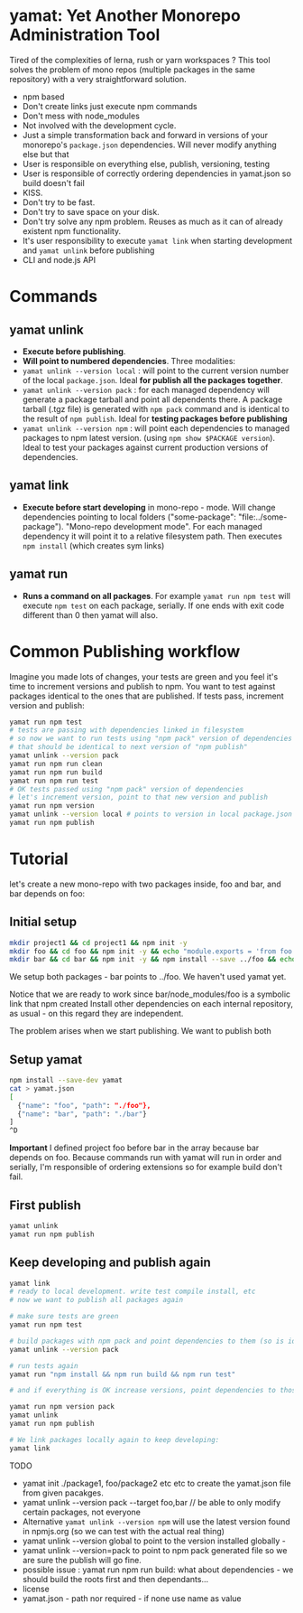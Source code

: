 # yamat: Yet Another Monorepo Administration Tool

Tired of the complexities of lerna, rush or yarn workspaces ? This tool solves the problem of mono repos (multiple packages in the same repository) with a very straightforward solution. 

 * npm based
 * Don't create links just execute npm commands
 * Don't mess with node_modules
 * Not involved with the development cycle. 
 * Just a simple transformation back and forward in versions of your monorepo's `package.json` dependencies. Will never modify anything else but that 
 * User is responsible on everything else, publish, versioning, testing
 * User is responsible of correctly ordering dependencies in yamat.json so build doesn't fail
 * KISS. 
 * Don't try to be fast. 
 * Don't try to save space on your disk. 
 * Don't try solve any npm problem. Reuses as much as it can of already existent npm functionality. 
 * It's user responsibility to execute `yamat link` when starting development and `yamat unlink` before publishing
 * CLI and node.js API


# Commands

## yamat unlink

 * **Execute before publishing**. 
 * **Will point to numbered dependencies**. Three modalities:
 * `yamat unlink --version local` : will point to the current version number of the local `package.json`. Ideal **for publish all the packages together**.
 * `yamat unlink --version pack` : for each managed dependency will generate a package tarball and point all dependents there. A package tarball (.tgz file) is generated with `npm pack` command and is identical to the result of `npm publish`. Ideal for **testing packages before publishing**
 * `yamat unlink --version npm` : will point each dependencies to managed packages to npm latest version. (using `npm show $PACKAGE version`). Ideal to test your packages against current production versions of dependencies. 


## yamat link
 
 * **Execute before start developing** in mono-repo - mode. Will change dependencies pointing to local folders ("some-package": "file:../some-package"). "Mono-repo development mode". 
  For each managed dependency it will point it to a relative filesystem path. Then executes `npm install` (which creates sym links)

## yamat run

 * **Runs a command on all packages**. For example `yamat run npm test` will execute `npm test` on each package, serially. If one ends with exit code different than 0 then yamat will also. 


# Common Publishing workflow

Imagine you made lots of changes, your tests are green and you feel it's time to increment versions and publish to npm. You want to test against packages identical to the ones that are published. If tests pass, increment version and publish:

```sh
yamat run npm test 
# tests are passing with dependencies linked in filesystem
# so now we want to run tests using "npm pack" version of dependencies
# that should be identical to next version of "npm publish"
yamat unlink --version pack
yamat run npm run clean 
yamat run npm run build
yamat run npm run test
# OK tests passed using "npm pack" version of dependencies
# let's increment version, point to that new version and publish
yamat run npm version
yamat unlink --version local # points to version in local package.json
yamat run npm publish
```

 


# Tutorial

let's create a new mono-repo with two packages inside, foo and bar, and bar depends on foo:

## Initial setup

```sh
mkdir project1 && cd project1 && npm init -y
mkdir foo && cd foo && npm init -y && echo "module.exports = 'from foo'"> index.js && cd ..
mkdir bar && cd bar && npm init -y && npm install --save ../foo && echo "console.log('foo say: '+require('foo'))"> index.js && cd ..
```

We setup both packages - bar points to ../foo. We haven't used yamat yet. 

Notice that we are ready to work since bar/node_modules/foo is a symbolic link that npm created Install other dependencies on each internal repository, as usual - on this regard they are independent. 

The problem arises when we start publishing. We want to publish both

## Setup yamat

```sh
npm install --save-dev yamat
cat > yamat.json 
[
  {"name": "foo", "path": "./foo"}, 
  {"name": "bar", "path": "./bar"}
]
^D 
```

**Important** I defined project foo before bar in the array because bar depends on foo. Because commands run with yamat will run in order and serially, I'm responsible of ordering extensions so for example build don't fail. 


## First publish

```sh
yamat unlink
yamat run npm publish
```

## Keep developing and publish again

```sh
yamat link
# ready to local development. write test compile install, etc
# now we want to publish all packages again

# make sure tests are green
yamat run npm test 

# build packages with npm pack and point dependencies to them (so is identical to what will happen when we publish)
yamat unlink --version pack 

# run tests again
yamat run "npm install && npm run build && npm run test"

# and if everything is OK increase versions, point dependencies to those new versions and publish

yamat run npm version pack
yamat unlink 
yamat run npm publish

# We link packages locally again to keep developing: 
yamat link
```



TODO

* yamat init ./package1, foo/package2   etc etc to create the yamat.json file from given pacakges.
* yamat unlink --version pack --target foo,bar // be able to only modify certain packages, not everyone 
* Alternative `yamat unlink --version npm` will use the latest version found in npmjs.org (so we can test with the actual real thing)
* yamat unlink --version global to point to the version installed globally - 
* yamat unlink --version=pack to point to npm pack generated file so we are sure the publish will go fine. 
* possible issue : yamat run npm run build: what about dependencies - we should build the roots first and then dependants... 
* license
* yamat.json - path nor required - if none use name as value